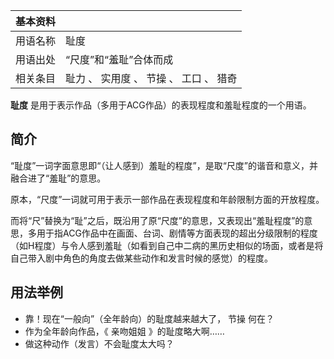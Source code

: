 |  **基本资料**  ||
|---|---|
|用语名称  |  耻度   |
|用语出处  |  “尺度”和“羞耻”合体而成   |
|相关条目  |  耻力  、  实用度  、  节操  、  工口  、  猎奇   |
  
**耻度** 是用于表示作品（多用于ACG作品）的表现程度和羞耻程度的一个用语。

##  简介

“耻度”一词字面意思即“（让人感到）羞耻的程度”，是取“尺度”的谐音和意义，并融合进了“羞耻”的意思。

原本，“尺度”一词就可用于表示一部作品在表现程度和年龄限制方面的开放程度。

而将“尺”替换为“耻”之后，既沿用了原“尺度”的意思，又表现出“羞耻程度”的意思，多用于指ACG作品中在画面、台词、剧情等方面表现的超出分级限制的程度（如H程度）与令人感到羞耻（如看到自己中二病的黑历史相似的场面，或者是将自己带入剧中角色的角度去做某些动作和发言时候的感觉）的程度。

##  用法举例

  * 靠！现在“一般向”（全年龄向）的耻度越来越大了，  节操  何在？ 
  * 作为全年龄向作品，《  亲吻姐姐  》的耻度略大啊…… 
  * 做这种动作（发言）不会耻度太大吗？ 

  